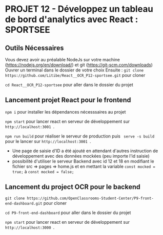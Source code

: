 # PROJET 12 - Développez un tableau de bord d'analytics avec React : SPORTSEE
## Outils Nécessaires 
Vous devez avoir au préalable NodeJs sur votre machine (https://nodejs.org/en/download/) et git (https://git-scm.com/downloads)
Ouvrer un terminal dans le dossier de votre choix
Ensuite : 
`git clone https://github.com/Litibe/React__OCR_P12-sportsee.git` pour cloner

`cd React__OCR_P12-sportsee` pour aller dans le dossier du projet

## Lancement projet React pour le frontend
` npm i ` pour installer les dépendances nécesssaires au projet

` npm start ` pour lancer react en serveur de développement sur `http://localhost:3001 `.

`npm run build` pour réaliser le serveur de production puis ` serve -s build` pour le lancer sur  `http://localhost:3001 `.

- Une page de saisie d'ID a été ajouté en attendant d'autres instruction de développement avec des données mockées (peu importe l'id saisie)
- possibilité d'utiliser le serveur Backend avec id 12 et 18 en modifiant le fichier src => pages => home.js et en mettant la variable  `const mocked = true;` à `const mocked = false;`


## Lancement du project OCR pour le backend

`git clone https://github.com/OpenClassrooms-Student-Center/P9-front-end-dashboard.git` pour cloner

`cd P9-front-end-dashboard` pour aller dans le dossier du projet

` npm start ` pour lancer react en serveur de développement sur `http://localhost:3000 `.
